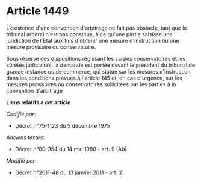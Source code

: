 # Article 1449

L'existence d'une convention d'arbitrage ne fait pas obstacle, tant que le tribunal arbitral n'est pas constitué, à ce qu'une
partie saisisse une juridiction de l'Etat aux fins d'obtenir une mesure d'instruction ou une mesure provisoire ou
conservatoire. 

Sous réserve des dispositions régissant les saisies conservatoires et les sûretés judiciaires, la demande est portée devant
le président du tribunal de grande instance ou de commerce, qui statue sur les mesures d'instruction dans les conditions
prévues à l'article 145 et, en cas d'urgence, sur les mesures provisoires ou conservatoires sollicitées par les parties à la
convention d'arbitrage.

**Liens relatifs à cet article**

_Codifié par_:

  - Décret n°75-1123 du 5 décembre 1975

_Anciens textes_:

  - Décret n°80-354 du 14 mai 1980 - art. 9 (Ab)

_Modifié par_:

  - Décret n°2011-48 du 13 janvier 2011 - art. 2
